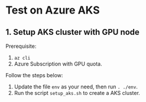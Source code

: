 # Test on Azure AKS

## 1. Setup AKS cluster with GPU node

Prerequisite:
1. `az cli`
1. Azure Subscription with GPU quota.

Follow the steps below:
1. Update the file `env` as your need, then run `. ./env`.
1. Run the script `setup_aks.sh` to create a AKS cluster.
